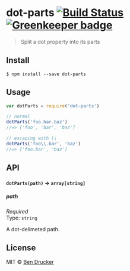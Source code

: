 # dot-parts [![Build Status](https://travis-ci.org/bendrucker/dot-parts.svg?branch=master)](https://travis-ci.org/bendrucker/dot-parts) [![Greenkeeper badge](https://badges.greenkeeper.io/bendrucker/dot-parts.svg)](https://greenkeeper.io/)

> Split a dot property into its parts


## Install

```
$ npm install --save dot-parts
```


## Usage

```js
var dotParts = require('dot-parts')

// normal
dotParts('foo.bar.baz')
//=> ['foo', 'bar', 'baz']

// escaping with \\
dotParts('foo\\.bar', 'baz')
//=> ['foo.bar', 'baz']
```

## API

#### `dotParts(path)` -> `array[string]`

##### path

*Required*  
Type: `string`

A dot-delimeted path.


## License

MIT © [Ben Drucker](http://bendrucker.me)
